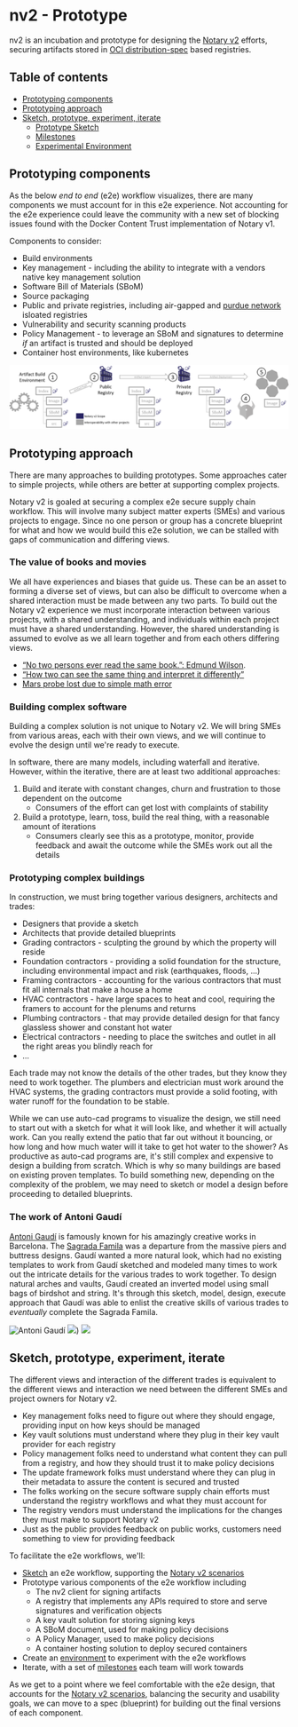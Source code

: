 # nv2 - Prototype

nv2 is an incubation and prototype for designing the [Notary v2][notaryv2] efforts, securing artifacts stored in [OCI distribution-spec][oci-distribution] based registries.

## Table of contents

- [Prototyping components](#prototyping-components)
- [Prototyping approach](#prototyping-approach)
- [Sketch, prototype, experiment, iterate](#sketch-prototype-experiment-iterate)
  - [Prototype Sketch](.sketch.md)
  - [Milestones](./milestones.md)
  - [Experimental Environment](./experimental-environment.md)

## Prototyping components

As the below _end to end_ (e2e) workflow visualizes, there are many components we must account for in this e2e experience. Not accounting for the e2e experience could leave the community with a new set of blocking issues found with the Docker Content Trust implementation of Notary v1.

Components to consider:

- Build environments
- Key management - including the ability to integrate with a vendors native key management solution
- Software Bill of Materials (SBoM)
- Source packaging
- Public and private registries, including air-gapped and [purdue network][purdue-network] isloated registries
- Vulnerability and security scanning products
- Policy Management - to leverage an SBoM and signatures to determine _if_ an artifact is trusted and should be deployed
- Container host environments, like kubernetes

![Notary v2 e2e workflow](media/notary-e2e-scenarios.png)

## Prototyping approach

There are many approaches to building prototypes. Some approaches cater to simple projects, while others are better at supporting complex projects.

Notary v2 is goaled at securing a complex e2e secure supply chain workflow. This will involve many subject matter experts (SMEs) and various projects to engage. Since no one person or group has a concrete blueprint for what and how we would build this e2e solution, we can be stalled with gaps of communication and differing views.

### The value of books and movies

We all have experiences and biases that guide us. These can be an asset to forming a diverse set of views, but can also be difficult to overcome when a shared interaction must be made between any two parts. To build out the Notary v2 experience we must incorporate interaction between various projects, with a shared understanding, and individuals within each project must have a shared understanding. However, the shared understanding is assumed to evolve as we all learn together and from each others differing views.

- [“No two persons ever read the same book.”: Edmund Wilson](https://www.goodreads.com/quotes/23977-no-two-persons-ever-read-the-same-book).
- [“How two can see the same thing and interpret it differently”](https://jenalynalbia.wordpress.com/2017/01/11/explain-how-two-can-see-the-same-thing-and-interpret-it-differently/)
- [Mars probe lost due to simple math error](https://www.latimes.com/archives/la-xpm-1999-oct-01-mn-17288-story.html)

### Building complex software

Building a complex solution is not unique to Notary v2. We will bring SMEs from various areas, each with their own views, and we will continue to evolve the design until we're ready to execute. 

In software, there are many models, including waterfall and iterative. However, within the iterative, there are at least two additional approaches:

1. Build and iterate with constant changes, churn and frustration to those dependent on the outcome
    - Consumers of the effort can get lost with complaints of stability
1. Build a prototype, learn, toss, build the real thing, with a reasonable amount of iterations
    - Consumers clearly see this as a prototype, monitor, provide feedback and await the outcome while the SMEs work out all the details

### Prototyping complex buildings

In construction, we must bring together various designers, architects and trades:

- Designers that provide a sketch
- Architects that provide detailed blueprints
- Grading contractors - sculpting the ground by which the property will reside
- Foundation contractors - providing a solid foundation for the structure, including environmental impact and risk (earthquakes, floods, ...)
- Framing contractors - accounting for the various contractors that must fit all internals that make a house a home
- HVAC contractors - have large spaces to heat and cool, requiring the framers to account for the plenums and returns
- Plumbing contractors - that may provide detailed design for that fancy glassless shower and constant hot water
- Electrical contractors - needing to place the switches and outlet in all the right areas you blindly reach for
- ...

Each trade may not know the details of the other trades, but they know they need to work together. The plumbers and electrician must work around the HVAC systems, the grading contractors must provide a solid footing, with water runoff for the foundation to be stable.

While we can use auto-cad programs to visualize the design, we still need to start out with a sketch for what it will look like, and whether it will actually work. Can you really extend the patio that far out without it bouncing, or how long and how much water will it take to get hot water to the shower? As productive as auto-cad programs are, it's still complex and expensive to design a building from scratch. Which is why so many buildings are based on existing proven templates. To build something new, depending on the complexity of the problem, we may need to sketch or model a design before proceeding to detailed blueprints.

### The work of Antoni Gaudí

[Antoni Gaudí](https://en.wikipedia.org/wiki/Antoni_Gaud%C3%AD) is famously known for his amazingly creative works in Barcelona. The [Sagrada Famila](https://simple.wikipedia.org/wiki/Sagrada_Fam%C3%ADlia) was a departure from the massive piers and buttress designs. Gaudí wanted a more natural look, which had no existing templates to work from Gaudí sketched and modeled many times to work out the intricate details for the various trades to work together. To design natural arches and vaults, Gaudí created an inverted model using small bags of birdshot and string. It's through this sketch, model, design, execute approach that Gaudí was able to enlist the creative skills of various trades to _eventually_ complete the Sagrada Famila.

![Antoni Gaudí](https://upload.wikimedia.org/wikipedia/commons/thumb/7/72/Antoni_Gaudi_1878.jpg/176px-Antoni_Gaudi_1878.jpg)
<img src=https://upload.wikimedia.org/wikipedia/commons/thumb/f/fa/Maqueta_funicular.jpg/800px-Maqueta_funicular.jpg width=200>)
<img src=https://upload.wikimedia.org/wikipedia/commons/a/ab/Gaud%C3%AD-_Martorell-_Catedral_BCN_%281887%29.jpg width=200>

## Sketch, prototype, experiment, iterate

The different views and interaction of the different trades is equivalent to the different views and interaction we need between the different SMEs and project owners for Notary v2.

- Key management folks need to figure out where they should engage, providing input on how keys should be managed
- Key vault solutions must understand where they plug in their key vault provider for each registry
- Policy management folks need to understand what content they can pull from a registry, and how they should trust it to make policy decisions
- The update framework folks must understand where they can plug in their metadata to assure the content is secured and trusted
- The folks working on the secure software supply chain efforts must understand the registry workflows and what they must account for
- The registry vendors must understand the implications for the changes they must make to support Notary v2
- Just as the public provides feedback on public works, customers need something to view for providing feedback

To facilitate the e2e workflows, we'll:

- [Sketch](./sketch.md) an e2e workflow, supporting the [Notary v2 scenarios][nv2-scenarios]
- Prototype various components of the e2e workflow including
  - The nv2 client for signing artifacts
  - A registry that implements any APIs required to store and serve signatures and verification objects
  - A key vault solution for storing signing keys
  - A SBoM document, used for making policy decisions
  - A Policy Manager, used to make policy decisions
  - A container hosting solution to deploy secured containers
- Create an [environment](./experimental-environment.md) to experiment with the e2e workflows
- Iterate, with a set of [milestones](./milestones.md) each team will work towards

As we get to a point where we feel comfortable with the e2e design, that accounts for the [Notary v2 scenarios][nv2-scenarios], balancing the security and usability goals, we can move to a spec (blueprint) for building out the final versions of each component.

[notaryv2]:             http://github.com/notaryproject/
[oci-distribution]:     https://github.com/opencontainers/distribution-spec
[oci-image]:            https://github.com/opencontainers/image-spec
[purdue-network]:       https://en.wikipedia.org/wiki/Purdue_Enterprise_Reference_Architecture
[nv2-scenarios]:        https://github.com/notaryproject/requirements/blob/master/scenarios.md
